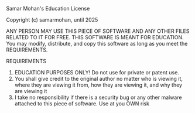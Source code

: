 Samar Mohan's Education License

Copyright (c) samarmohan, until 2025

ANY PERSON MAY USE THIS PIECE OF SOFTWARE AND ANY OTHER FILES RELATED TO IT FOR FREE. THIS SOFTWARE IS MEANT FOR
EDUCATION. You may modify, distribute, and copy this software as long as you meet the REQUIREMENTS.

REQUIREMENTS

1. EDUCATION PURPOSES ONLY! Do not use for private or patent use.
2. You shall give credit to the original author no matter who is viewing it, where they are viewing it from, how they
   are viewing it, and why they are viewing it
3. I take no responsibility if there is a security bug or any other malware attached to this piece of software. Use at
   you OWN risk
